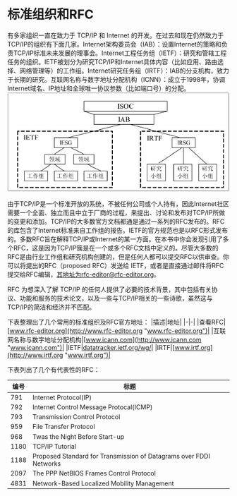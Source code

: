 # 标准组织和RFC

有多家组织一直在致力于 TCP/IP 和 Internet 的开发。在过去和现在仍然致力于 TCP/IP的组织有下面几家。Internet架构委员会（IAB）：设置Internet的策略和负责TCP/IP标准未来发展的理事会。Internet工程任务组（IETF）：研究和管辖工程任务的组织。IETF被划分为研究TCP/IP和Internet具体内容（比如应用、路由选择、网络管理等）的工作组。Internet研究任务组（IRTF）：IAB的分支机构，致力于长期的研究。互联网名称与数字地址分配机构（ICNN）：成立于1998年，协调Internet域名、IP地址和全球唯一协议参数（比如端口号）的分配。
![image](./assets/rfc-1.png)

由于TCP/IP是一个标准开放的系统，不被任何公司或个人持有，因此Internet社区需要一个全面、独立而且中立于厂商的过程，来提出、讨论和发布对TCP/IP所做的变更和添加。TCP/IP的大多数官方文档都通是通过一系列的RFC发布的。RFC的库包含了Internet标准来自工作组的报告。IETF的官方规范也是以RFC形式发布的。多数RFC旨在解释TCP/IP或Internet的某一方面。在本书中你会发现引用了多个RFC，这是因为TCP/IP簇是在一个或多个RFC文档中定义的。尽管大多数的RFC是由行业工作组和研究机构创建的，但是任何人都可以提交RFC以供审查。你可以将提出的RFC（proposed RFC）发送给 IETF，或者是直接通过邮件将RFC提交给RFC编辑，其地址为rfc-editor@rfc-editor.org。

RFC 为想深入了解 TCP/IP 的任何人提供了必要的技术背景，其中包括有关协议、功能和服务的技术论文，以及一些与TCP/IP相关的一些诗歌，虽然这与TCP/IP的简洁和经济并不匹配。

下表整理出了几个常用的标准组织及RFC官方地址：
|描述|地址|
|-|-|
|查看RFC|[www.rfc-editor.org](http://www.rfc-editor.org "www.rfc-editor.org")|
|互联网名称与数字地址分配机构|[www.icann.com](http://www.icann.com "www.icann.com")|
|IETF|[datatracker.ietf.org/wg/](http://datatracker.ietf.org/wg/ "datatracker.ietf.org/wg/")|
|IRTF|[www.irtf.org](http://www.irtf.org "www.irtf.org")|

下表列出了几个有代表性的RFC：

|编号|标题|
|-|-|
|791|Internet Protocol(IP)|
|792|Internet Control Message Protocal(ICMP)|
|793|Transmission Control Protocol|
|959|File Transfer Protocol|
|968|Twas the Night Before Start-up|
|1180|TCP/IP Tutorial|
|1188|Proposed Standard for Transmission of Datagrams over FDDI Networks|
|2097|The PPP NetBIOS Frames Control Protocol|
|4831|Network-Based Localized Mobility Management|
